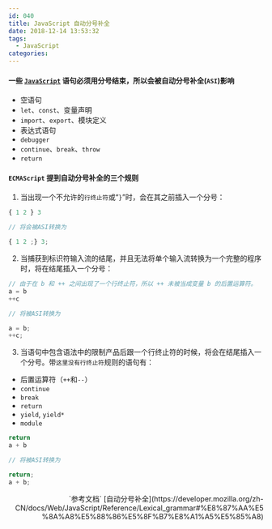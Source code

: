 ```yaml
---
id: 040
title: JavaScript 自动分号补全
date: 2018-12-14 13:53:32
tags:
  - JavaScript
categories:
---
```


#### 一些 [`JavaScript`](https://developer.mozilla.org/zh-CN/docs/Web/JavaScript/Reference/Statements) 语句必须用分号结束，所以会被自动分号补全(`ASI`)影响
- 空语句
- `let`、`const`、变量声明
- `import`、`export`、模块定义
- 表达式语句
- `debugger`
- `continue`、`break`、`throw`
- `return`

#### `ECMAScript` 提到自动分号补全的三个规则
1. 当出现一个不允许的`行终止符`或“`}`”时，会在其之前插入一个分号：
  ```js
  { 1 2 } 3 

  // 将会被ASI转换为 

  { 1 2 ;} 3;
  ```
2. 当捕获到标识符输入流的结尾，并且无法将单个输入流转换为一个完整的程序时，将在结尾插入一个分号：
  ```js
  // 由于在 b 和 ++ 之间出现了一个行终止符，所以 ++ 未被当成变量 b 的后置运算符。
  a = b
  ++c

  // 将被ASI转换为

  a = b;
  ++c;
  ```
3. 当语句中包含语法中的限制产品后跟一个行终止符的时候，将会在结尾插入一个分号。带`这里没有行终止符`规则的语句有：
  - 后置运算符（`++`和`--`）
  - `continue`
  - `break`
  - `return`
  - `yield`, `yield*`
  - `module`
  ```js
  return
  a + b

  // 将被ASI转换为

  return;
  a + b;
  ```

<p style="text-align: right;">`参考文档` [自动分号补全](https://developer.mozilla.org/zh-CN/docs/Web/JavaScript/Reference/Lexical_grammar#%E8%87%AA%E5%8A%A8%E5%88%86%E5%8F%B7%E8%A1%A5%E5%85%A8)</p>
